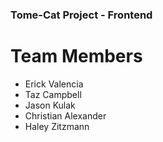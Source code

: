 ### Tome-Cat Project - Frontend

# Team Members
- Erick Valencia
- Taz Campbell
- Jason Kulak
- Christian Alexander
- Haley Zitzmann 
